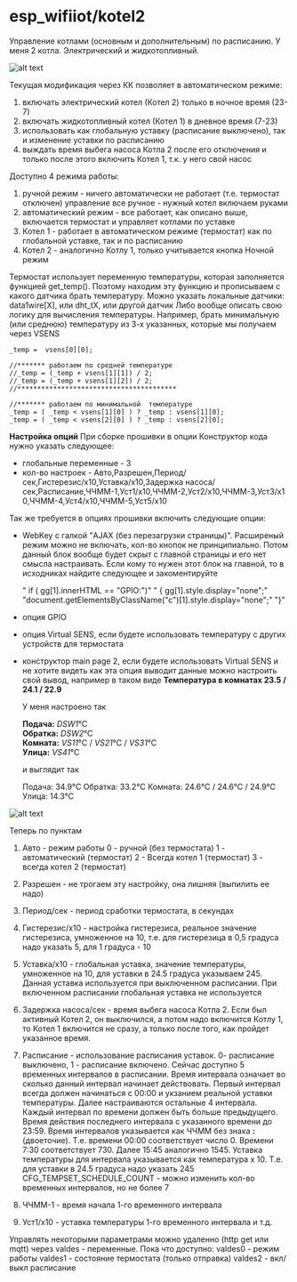 # esp_wifiiot/kotel2

Управление котлами (основным и дополнительным) по расписанию.
У меня 2 котла. Электрический и жидкотопливный.

![alt text](https://github.com/d51x/esp_wifiiot/blob/master/kotel2/main.png)

Текущая модификация через КК позволяет в автоматическом режиме:
1. включать электрический котел (Котел 2) только в ночное время (23-7)
2. включать жидкотопливный котел (Котел 1) в дневное время (7-23)
3. использовать как глобальную уставку (расписание выключено), так и изменение уставки по расписанию
4. выждать время выбега насоса Котла 2 после его отключения и только после этого включить Котел 1, т.к. у него свой насос

Доступно 4 режима работы:
1. ручной режим - ничего автоматически не работает (т.е. термостат отключен)
   управление все ручное - нужный котел включаем руками
2. автоматический режим - все работает, как описано выше, включается термостат и управляет котлами по уставке
3. Котел 1 - работает в автоматическом режиме (термостат) как по глобальной уставке, так и по расписанию
4. Котел 2 - аналогично Котлу 1, только учитывается кнопка Ночной режим

Термостат использует переменную температуры, которая заполняется функцией get_temp().
Поэтому находим эту функцию и прописываем с какого датчика брать температуру.
Можно указать локальные датчики: data1wire[X], или dht_tX, или другой датчик
Либо вообще описать свою логику для вычисления температуры.
Например, брать минимальную (или среднюю) температуру из 3-х указанных, которые мы получаем через VSENS

    _temp =  vsens[0][0];

    //******* работаем по средней температуре
    //_temp = (_temp + vsens[1][1]) / 2;
    //_temp = (_temp + vsens[1][2]) / 2;
    //****************************************

    //******* работаем по минимальной  температуре
    _temp = ( _temp < vsens[1][0] ) ? _temp : vsens[1][0];
    _temp = ( _temp < vsens[2][0] ) ? _temp : vsens[2][0];


**Настройка опций**
При сборке прошивки в опции Конструктор кода нужно указать следующее:
* глобальные переменные - 3
* кол-во настроек - Авто,Разрешен,Период/сек,Гистерезис/x10,Уставка/x10,Задержка насоса/сек,Расписание,ЧЧММ-1,Уст1/x10,ЧЧММ-2,Уст2/x10,ЧЧММ-3,Уст3/x10,ЧЧММ-4,Уст4/x10,ЧЧММ-5,Уст5/x10

Так же требуется в опциях прошивки включить следующие опции:
* WebKey с галкой "AJAX (без перезагрузки страницы)". Расширеный режим можно не включать, кол-во кнопок не принципиально. Потом данный блок вообще будет скрыт с главной страницы и его нет смысла настраивать.
  Если кому то нужен этот блок на главной, то в исходниках найдите следующее и закоментируйте
  
    " if ( gg[1].innerHTML == \"GPIO:\")"
    " { gg[1].style.display=\"none\";"
    "document.getElementsByClassName(\"c\")[1].style.display=\"none\";"
    "}"  

* опция GPIO
* опция Virtual SENS, если будете использовать температуру с других устройств для термостата
* конструктор main page 2, если будете использовать Virtual SENS и не хотите видеть как эта опция выводит данные
  можно настроить свой вывод, например в таком виде
  **Температура в комнатах 23.5 / 24.1 / 22.9**
  
  У меня настроено так

    <b>Подача:</b>  _DSW1_°C<br>
    <b>Обратка:</b> _DSW2_°C<br>
    <b>Комната:</b> _VS11_°C / _VS21_°C / _VS31_°C<br>
    <b>Улица:</b>   _VS41_°C  

  и выглядит так

    Подача: 34.9°C
    Обратка: 33.2°C
    Комната: 24.6°C / 24.6°C / 24.9°C
    Улица: 14.3°C  

 
![alt text](https://github.com/d51x/esp_wifiiot/blob/master/kotel2/options.png)

Теперь по пунктам
1. Авто - режим работы 
  0 - ручной (без термостата)
  1 - автоматический (термостат)
  2 - Всегда котел 1 (термостат)
  3 - всегда котел 2 (термостат)
  
2. Разрешен - не трогаем эту настройку, она лишняя (выпилить ее надо)
3. Период/сек - период сработки термостата, в секундах
4. Гистерезис/x10 - настройка гистерезиса, реальное значение гистерезиса, умноженное на 10, т.е. для гистерезица в 0,5 градуса надо указать 5, для 1 градуса - 10
5. Уставка/x10 - глобальная уставка, значение температуры, умноженное на 10, для уставки в 24.5 градуса указываем 245. Данная уставка используется при выключенном расписании. При включенном расписании глобальная уставка не используется
6. Задержка насоса/сек - время выбега насоса Котла 2. Если был активный Котел 2, он выключился, а потом надо включится Котлу 1, то Котел 1 включится не сразу, а только после того, как пройдет указанное время.
7. Расписание - использование расписания уставок. 0- расписание выключено, 1 - расписание включено. 
    Сейчас доступно 5 временных интервалов в расписании. 
	Время интервала означает во сколько данный интервал начинает действовать.
	Первый интервал всегда должен начинаться с 00:00 и укзанием реальной уставки температуры.
    Далее настраиваются остальные 4 интервала. Каждый интервал по времени должен быть больше предыдущего.
	Время действия последнего интервала с указанного времени до 23:59.
	Время интервалов указывается как ЧЧММ без знака **:** (двоеточие).
	Т.е. времени 00:00 соответствует число 0. Времени 7:30 соответствует 730. Далее 15:45 аналогично 1545.
	Уставка температуры для интервала указывается как температура х 10. Т.е. для уставки в 24.5 градуса надо указать 245
	CFG_TEMPSET_SCHEDULE_COUNT - можно изменить кол-во временных интервалов, но не более 7
8. ЧЧММ-1 - время начала 1-го временного интервала
9. Уст1/x10 - уставка температуры 1-го временного интервала
и т.д.

Управлять некоторыми параметрами можно удаленно (http get или mqtt) через valdes - переменные.
Пока что доступно:
valdes0 - режим работы
valdes1 - состояние термостата (только отправка)
valdes2 - вкл/выкл расписание
